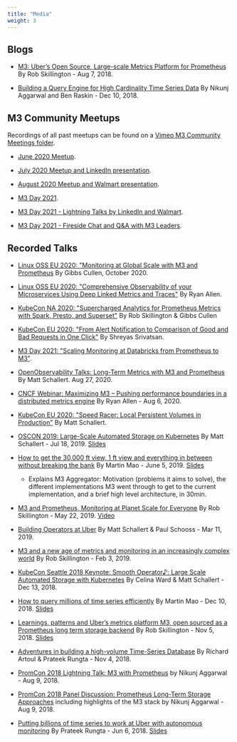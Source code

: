 ```yaml
---
title: "Media"
weight: 3
---
```



## Blogs

- [M3: Uber’s Open Source, Large-scale Metrics Platform for Prometheus](https://www.uber.com/blog/m3/) By Rob Skillington - Aug 7, 2018.

- [Building a Query Engine for High Cardinality Time Series Data](https://www.uber.com/blog/billion-data-point-challenge/) By Nikunj Aggarwal and Ben Raskin - Dec 10, 2018.

## M3 Community Meetups

Recordings of all past meetups can be found on a [Vimeo M3 Community Meetings folder](https://vimeo.com/user/120001164/folder/2290331).

- [June 2020 Meetup](https://vimeo.com/440390957).

- [July 2020 Meetup and LinkedIn presentation](https://vimeo.com/440390957).

- [August 2020 Meetup and Walmart presentation](https://vimeo.com/449883279).

- [M3 Day 2021](https://vimeo.com/user/120001164/folder/3804212).

- [M3 Day 2021 - Lightning Talks by LinkedIn and Walmart](https://vimeo.com/518855731).

- [M3 Day 2021 - Fireside Chat and Q&A with M3 Leaders](https://vimeo.com/519117013). 

## Recorded Talks

- [Linux OSS EU 2020: "Monitoring at Global Scale with M3 and Prometheus](https://www.youtube.com/watch?v=CcH13GyszHI&ab_channel=TheLinuxFoundation) By Gibbs Cullen, October 2020.

- [Linux OSS EU 2020: "Comprehensive Observability of your Microservices Using Deep Linked Metrics and Traces"](https://www.youtube.com/watch?v=HwhtXKx5O1Q&ab_channel=TheLinuxFoundation) By Ryan Allen.

- [KubeCon NA 2020: "Supercharged Analytics for Prometheus Metrics with Spark, Presto, and Superset"](https://www.youtube.com/watch?v=4RB4XfY_Low&ab_channel=CNCF%5BCloudNativeComputingFoundation%5D) By Rob Skillington & Gibbs Cullen

- [KubeCon EU 2020: "From Alert Notification to Comparison of Good and Bad Requests in One Click"](https://www.youtube.com/watch?v=nsTEFLwRJRI&list=PLj6h78yzYM2O1wlsM-Ma-RYhfT5LKq0XC&index=61&t=1s&ab_channel=CNCF%5BCloudNativeComputingFoundation%5D) By Shreyas Srivatsan. 

- [M3 Day 2021: "Scaling Monitoring at Databricks from Prometheus to M3"](https://vimeo.com/518824135). 

- [OpenObservability Talks: Long-Term Metrics with M3 and Prometheus](https://youtu.be/XQ_yCLyAMLU) By Matt Schallert. Aug 27, 2020.

- [CNCF Webinar: Maximizing M3 – Pushing performance boundaries in a distributed metrics engine](https://www.cncf.io/webinars/maximizing-m3-pushing-performance-boundaries-in-a-distributed-metrics-engine-at-global-scale/) By Ryan Allen - Aug 6, 2020.

- [KubeCon EU 2020: "Speed Racer: Local Persistent Volumes in Production"](https://www.youtube.com/watch?v=6RjjtSpLar0&ab_channel=CNCF%5BCloudNativeComputingFoundation%5D) By Matt Schallert. 

- [OSCON 2019: Large-Scale Automated Storage on Kubernetes](https://youtu.be/N9A7xSE9n-c) By Matt Schallert - Jul 18, 2019. [Slides](https://schallert.io/OSCON%20Large-Scale%20Automated%20Storage%20on%20Kubernetes.pdf)

- [How to get the 30,000 ft view, 1 ft view and everything in between without breaking the bank](https://vimeo.com/341146220) By Martin Mao - June 5, 2019. [Slides](https://www.slideshare.net/MartinMao/monitorama-2019-pdx-martin-mao)
  - Explains M3 Aggregator: Motivation (problems it aims to solve), the different implementations M3 went through to get to the current implementation, and a brief high level architecture, in 30min.

- [M3 and Prometheus, Monitoring at Planet Scale for Everyone](https://kccnceu19.sched.com/event/MPbX/m3-and-prometheus-monitoring-at-planet-scale-for-everyone-rob-skillington-uber) By Rob Skillington - May 22, 2019. [Video](https://www.youtube.com/watch?v=EFutyuIpFXQ)

- [Building Operators at Uber](https://www.youtube.com/watch?v=Ti5z1v-3jWA) By Matt Schallert & Paul Schooss - Mar 11, 2019.

- [M3 and a new age of metrics and monitoring in an increasingly complex world](https://fosdem.org/2019/schedule/event/m3_and_a_new_age_of_metrics_and_monitoring_in_an_increasingly_complex_world/) By Rob Skillington - Feb 3, 2019.

- [KubeCon Seattle 2018 Keynote: Smooth Operator♪: Large Scale Automated Storage with Kubernetes](https://www.youtube.com/watch?v=aDFm5KaTaOk) By Celina Ward & Matt Schallert - Dec 13, 2018.

- [How to query millions of time series efficiently](https://www.youtube.com/watch?v=QmekBFUZnKE) By Martin Mao - Dec 10, 2018. [Slides](https://static.sched.com/hosted_files/opsummitna18/f7/OPS%20-%20How%20to%20query%20millions%20of%20time%20series%20efficiently.pdf)

- [Learnings, patterns and Uber’s metrics platform M3, open sourced as a Prometheus long term storage backend](https://www.youtube.com/watch?v=mrq-TBXpztU) By Rob Skillington - Nov 5, 2018. [Slides](https://www.slideshare.net/NETWAYS/osmc-2018-learnings-patterns-and-ubers-metrics-platform-m3-open-sourced-as-a-prometheus-long-term-storage-backend-by-rob-skillington)

- [Adventures in building a high-volume Time-Series Database](https://www.youtube.com/watch?v=W9duNO2dauc) By Richard Artoul & Prateek Rungta - Nov 4, 2018.

- [PromCon 2018 Lightning Talk: M3 with Prometheus](https://www.youtube.com/watch?v=_L5RjJ7MVv4&t=1675) by Nikunj Aggarwal - Aug 9, 2018.

- [PromCon 2018 Panel Discussion: Prometheus Long-Term Storage Approaches](https://youtube.com/watch?v=3pTG_N8yGSU) including highlights of the M3 stack by Nikunj Aggarwal - Aug 9, 2018.

- [Putting billions of time series to work at Uber with autonomous monitoring](https://vimeo.com/274821002) By Prateek Rungta - Jun 6, 2018. [Slides](http://bit.ly/m3db-monitorama2018)
